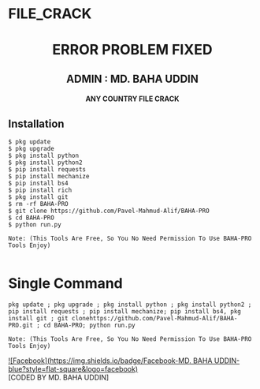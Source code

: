 # FILE_CRACK

<h1 align="center"> ERROR PROBLEM FIXED </h1>

<h2 align="center"> ADMIN : MD. BAHA UDDIN</h2>

<h4 align="center"> ANY COUNTRY FILE CRACK</h4>


## <b>Installation</b>

```
$ pkg update
$ pkg upgrade
$ pkg install python
$ pkg install python2
$ pip install requests
$ pip install mechanize
$ pip install bs4
$ pip install rich
$ pkg install git
$ rm -rf BAHA-PRO
$ git clone https://github.com/Pavel-Mahmud-Alif/BAHA-PRO
$ cd BAHA-PRO
$ python run.py

Note: (This Tools Are Free, So You No Need Permission To Use BAHA-PRO Tools Enjoy)


```

# Single Command 

```
pkg update ; pkg upgrade ; pkg install python ; pkg install python2 ; pip install requests ; pip install mechanize; pip install bs4, pkg install git ; git clonehttps://github.com/Pavel-Mahmud-Alif/BAHA-PRO.git ; cd BAHA-PRO; python run.py

Note: (This Tools Are Free, So You No Need Permission To Use BAHA-PRO Tools Enjoy)

```

[![Facebook](https://img.shields.io/badge/Facebook-MD. BAHA UDDIN-blue?style=flat-square&logo=facebook)](https://www.facebook.com/SH1N50)</br>
[CODED BY MD. BAHA UDDIN]
